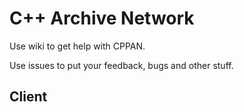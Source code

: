 # C++ Archive Network

Use wiki to get help with CPPAN.

Use issues to put your feedback, bugs and other stuff.

## Client
